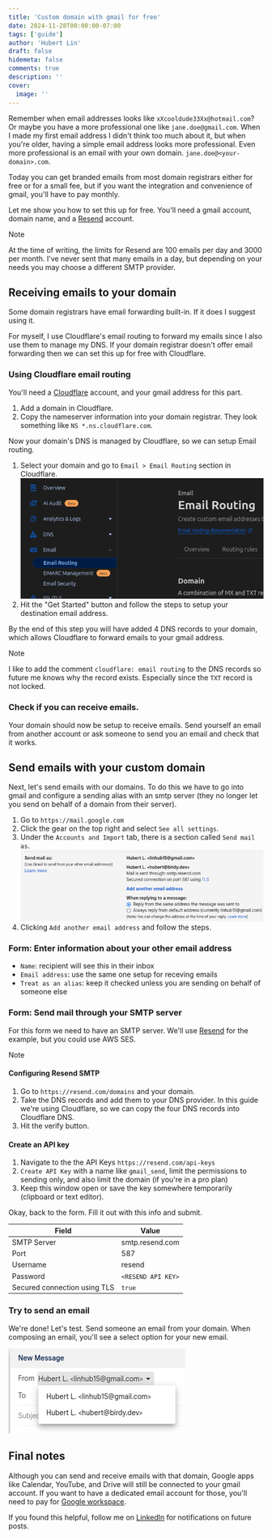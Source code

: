 ```yaml
---
title: 'Custom domain with gmail for free'
date: 2024-11-28T00:00:00-07:00
tags: ['guide']
author: 'Hubert Lin'
draft: false
hidemeta: false
comments: true
description: ''
cover:
  image: ''
---
```


Remember when email addresses looks like `xXcooldude33Xx@hotmail.com`? Or maybe
you have a more professional one like `jane.doe@gmail.com`. When I made my first
email address I didn't think too much about it, but when you're older, having a
simple email address looks more professional. Even more professional is an email
with your own domain. `jane.doe@<your-domain>.com`.

Today you can get branded emails from most domain registrars either for free or
for a small fee, but if you want the integration and convenience of gmail,
you'll have to pay monthly.

Let me show you how to set this up for free. You'll need a gmail account, domain
name, and a [Resend](https://resend.com) account.

> [!NOTE]
> At the time of writing, the limits for Resend are 100 emails per day and 3000
> per month. I've never sent that many emails in a day, but depending on your needs
> you may choose a different SMTP provider.

## Receiving emails to your domain

Some domain registrars have email forwarding built-in. If it does I suggest
using it.

For myself, I use Cloudflare's email routing to forward my emails since I also
use them to manage my DNS. If your domain registrar doesn't offer email
forwarding then we can set this up for free with Cloudflare.

### Using Cloudflare email routing

You'll need a [Cloudflare](https://www.cloudflare.com) account, and your gmail
address for this part.

1. Add a domain in Cloudflare.
2. Copy the nameserver information into your domain registrar. They look
   something like `NS *.ns.cloudflare.com`.

Now your domain's DNS is managed by Cloudflare, so we can setup Email routing.

1. Select your domain and go to `Email > Email Routing` section in Cloudflare.
   ![Cloudflare email routing](./cloudflare-email-routing.png)
2. Hit the "Get Started" button and follow the steps to setup your destination
   email address.

By the end of this step you will have added 4 DNS records to your domain, which
allows Cloudflare to forward emails to your gmail address.

> [!NOTE]
>
> I like to add the comment `cloudflare: email routing` to the DNS records so
> future me knows why the record exists. Especially since the `TXT` record is
> not locked.

### Check if you can receive emails.

Your domain should now be setup to receive emails. Send yourself an email from
another account or ask someone to send you an email and check that it works.

## Send emails with your custom domain

Next, let's send emails with our domains. To do this we have to go into gmail
and configure a sending alias with an smtp server (they no longer let you send
on behalf of a domain from their server).

1. Go to `https://mail.google.com`
2. Click the gear on the top right and select `See all settings`.
3. Under the `Accounts and Import` tab, there is a section called
   `Send mail as`. ![Send mail as](./send-mail-as.png)
4. Clicking `Add another email address` and follow the steps.

### Form: Enter information about your other email address

- `Name`: recipient will see this in their inbox
- `Email address`: use the same one setup for receving emails
- `Treat as an alias`: keep it checked unless you are sending on behalf of
  someone else

### Form: Send mail through your SMTP server

For this form we need to have an SMTP server. We'll use
[Resend](https://resend.com) for the example, but you could use AWS SES.

> [!NOTE]
>
> #### Configuring Resend SMTP
>
> 1. Go to `https://resend.com/domains` and your domain.
> 2. Take the DNS records and add them to your DNS provider. In this guide we're
>    using Cloudflare, so we can copy the four DNS records into Cloudflare DNS.
> 3. Hit the verify button.
>
> #### Create an API key
>
> 1. Navigate to the the API Keys `https://resend.com/api-keys`
> 2. `Create API Key` with a name like `gmail_send`, limit the permissions to
>    sending only, and also limit the domain (if you're in a pro plan)
> 3. Keep this window open or save the key somewhere temporarily (clipboard or
>    text editor).

Okay, back to the form. Fill it out with this info and submit.

| Field                        | Value              |
| ---------------------------- | ------------------ |
| SMTP Server                  | smtp.resend.com    |
| Port                         | 587                |
| Username                     | resend             |
| Password                     | `<RESEND API KEY>` |
| Secured connection using TLS | `true`             |

### Try to send an email

We're done! Let's test. Send someone an email from your domain. When composing
an email, you'll see a select option for your new email.

![select email](./select-email.png)

## Final notes

Although you can send and receive emails with that domain, Google apps like
Calendar, YouTube, and Drive will still be connected to your gmail account. If
you want to have a dedicated email account for those, you'll need to pay for
[Google workspace](https://workspace.google.com/individual/).

If you found this helpful, follow me on
[LinkedIn](https://www.linkedin.com/in/linhub/) for notifications on future
posts.
